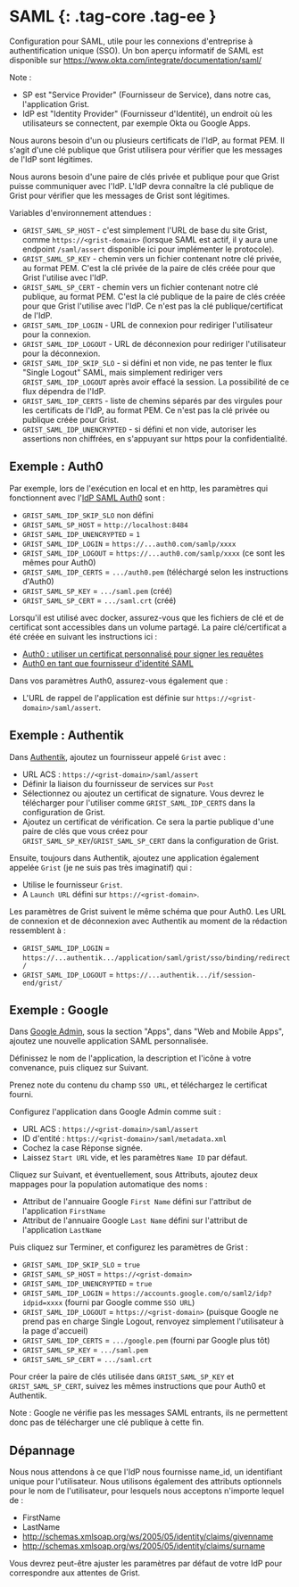 SAML {: .tag-core .tag-ee }
====

Configuration pour SAML, utile pour les connexions d'entreprise à authentification unique (SSO).
Un bon aperçu informatif de SAML est disponible sur <https://www.okta.com/integrate/documentation/saml/>

Note :

  * SP est "Service Provider" (Fournisseur de Service), dans notre cas, l'application Grist.
  * IdP est "Identity Provider" (Fournisseur d'Identité), un endroit où les utilisateurs se connectent, par exemple Okta ou Google Apps.

Nous aurons besoin d'un ou plusieurs certificats de l'IdP, au format PEM. Il s'agit d'une clé publique que Grist utilisera pour vérifier que les messages de l'IdP sont légitimes.

Nous aurons besoin d'une paire de clés privée et publique pour que Grist puisse communiquer avec l'IdP. L'IdP devra connaître la clé publique de Grist pour vérifier que les messages de Grist sont légitimes.

Variables d'environnement attendues :

  * `GRIST_SAML_SP_HOST` - c'est simplement l'URL de base du site Grist,
    comme `https://<grist-domain>` (lorsque SAML est actif, il y aura
	une endpoint `/saml/assert` disponible ici pour implémenter le protocole).
  * `GRIST_SAML_SP_KEY` - chemin vers un fichier contenant notre clé privée, au format PEM.
    C'est la clé privée de la paire de clés créée pour que Grist l'utilise avec l'IdP.
  * `GRIST_SAML_SP_CERT` - chemin vers un fichier contenant notre clé publique, au format PEM.
    C'est la clé publique de la paire de clés créée pour que Grist l'utilise avec l'IdP.
	Ce n'est pas la clé publique/certificat de l'IdP.
  * `GRIST_SAML_IDP_LOGIN` - URL de connexion pour rediriger l'utilisateur pour la connexion.
  * `GRIST_SAML_IDP_LOGOUT` - URL de déconnexion pour rediriger l'utilisateur pour la déconnexion.
  * `GRIST_SAML_IDP_SKIP_SLO` - si défini et non vide, ne pas tenter le flux "Single Logout"
    SAML, mais simplement rediriger vers `GRIST_SAML_IDP_LOGOUT` après avoir effacé la session.
	La possibilité de ce flux dépendra de l'IdP.
  * `GRIST_SAML_IDP_CERTS` - liste de chemins séparés par des virgules pour les certificats
    de l'IdP, au format PEM. Ce n'est pas la clé privée ou publique créée pour Grist.
  * `GRIST_SAML_IDP_UNENCRYPTED` - si défini et non vide, autoriser les assertions non chiffrées,
    en s'appuyant sur https pour la confidentialité.

## Exemple : Auth0

Par exemple, lors de l'exécution en local et en http, les paramètres qui fonctionnent avec l'[IdP SAML Auth0](https://auth0.com/docs/protocols/saml-protocol/configure-auth0-as-saml-identity-provider) sont :

  * `GRIST_SAML_IDP_SKIP_SLO` non défini
  * `GRIST_SAML_SP_HOST` = `http://localhost:8484`
  * `GRIST_SAML_IDP_UNENCRYPTED` = `1`
  * `GRIST_SAML_IDP_LOGIN` = `https://...auth0.com/samlp/xxxx`
  * `GRIST_SAML_IDP_LOGOUT` = `https://...auth0.com/samlp/xxxx`  (ce sont les mêmes pour Auth0)
  * `GRIST_SAML_IDP_CERTS` = `.../auth0.pem` (téléchargé selon les instructions d'Auth0)
  * `GRIST_SAML_SP_KEY` = `.../saml.pem` (créé)
  * `GRIST_SAML_SP_CERT` = `.../saml.crt` (créé)

Lorsqu'il est utilisé avec docker, assurez-vous que les fichiers de clé et de certificat sont accessibles
dans un volume partagé. La paire clé/certificat a été créée en suivant les instructions ici :

  * [Auth0 : utiliser un certificat personnalisé pour signer les requêtes](https://auth0.com/docs/authenticate/protocols/saml/saml-sso-integrations/sign-and-encrypt-saml-requests#use-a-custom-key-to-sign-requests)
  * [Auth0 en tant que fournisseur d'identité SAML](https://auth0.com/docs/protocols/saml-protocol/saml-sso-integrations/sign-and-encrypt-saml-requests#auth0-as-the-saml-identity-provider)

Dans vos paramètres Auth0, assurez-vous également que :

 * L'URL de rappel de l'application est définie sur `https://<grist-domain>/saml/assert`.

## Exemple : Authentik

Dans [Authentik](https://goauthentik.io/), ajoutez un fournisseur appelé `Grist` avec :

  * URL ACS : `https://<grist-domain>/saml/assert`
  * Définir la liaison du fournisseur de services sur `Post`
  * Sélectionnez ou ajoutez un certificat de signature. Vous devrez le télécharger pour l'utiliser comme `GRIST_SAML_IDP_CERTS` dans la configuration de Grist.
  * Ajoutez un certificat de vérification. Ce sera la partie publique d'une paire de clés que vous créez pour `GRIST_SAML_SP_KEY`/`GRIST_SAML_SP_CERT` dans la configuration de Grist.

Ensuite, toujours dans Authentik, ajoutez une application également appelée `Grist` (je ne suis pas très imaginatif) qui :

  * Utilise le fournisseur `Grist`.
  * A `Launch URL` défini sur `https://<grist-domain>`.

Les paramètres de Grist suivent le même schéma que pour Auth0. Les URL de connexion et
de déconnexion avec Authentik au moment de la rédaction ressemblent à :

  * `GRIST_SAML_IDP_LOGIN` = `https://...authentik.../application/saml/grist/sso/binding/redirect/`
  * `GRIST_SAML_IDP_LOGOUT` = `https://...authentik.../if/session-end/grist/`

## Exemple : Google

Dans [Google Admin](https://admin.google.com/), sous la section "Apps", dans "Web and Mobile Apps", ajoutez une nouvelle application SAML personnalisée.

Définissez le nom de l'application, la description et l'icône à votre convenance, puis cliquez sur Suivant.

Prenez note du contenu du champ `SSO URL`, et téléchargez le certificat fourni.

Configurez l'application dans Google Admin comme suit :

  * URL ACS : `https://<grist-domain>/saml/assert`
  * ID d'entité : `https://<grist-domain>/saml/metadata.xml`
  * Cochez la case Réponse signée.
  * Laissez `Start URL` vide, et les paramètres `Name ID` par défaut.

Cliquez sur Suivant, et éventuellement, sous Attributs, ajoutez deux mappages pour la population automatique des noms :

  * Attribut de l'annuaire Google `First Name` défini sur l'attribut de l'application `FirstName`
  * Attribut de l'annuaire Google `Last Name` défini sur l'attribut de l'application `LastName` 

Puis cliquez sur Terminer, et configurez les paramètres de Grist :

  * `GRIST_SAML_IDP_SKIP_SLO` = `true`
  * `GRIST_SAML_SP_HOST` = `https://<grist-domain>`
  * `GRIST_SAML_IDP_UNENCRYPTED` = `true`
  * `GRIST_SAML_IDP_LOGIN` = `https://accounts.google.com/o/saml2/idp?idpid=xxxx` (fourni par Google comme `SSO URL`)
  * `GRIST_SAML_IDP_LOGOUT` = `https://<grist-domain>` (puisque Google ne prend pas en charge Single Logout, renvoyez simplement l'utilisateur à la page d'accueil)
  * `GRIST_SAML_IDP_CERTS` = `.../google.pem` (fourni par Google plus tôt)
  * `GRIST_SAML_SP_KEY` = `.../saml.pem`
  * `GRIST_SAML_SP_CERT` = `.../saml.crt`

Pour créer la paire de clés utilisée dans `GRIST_SAML_SP_KEY` et `GRIST_SAML_SP_CERT`, suivez les mêmes instructions que pour Auth0 et Authentik.

Note : Google ne vérifie pas les messages SAML entrants, ils ne permettent donc pas de télécharger une clé publique à cette fin.

## Dépannage

Nous nous attendons à ce que l'IdP nous fournisse name_id, un identifiant unique pour l'utilisateur.
Nous utilisons également des attributs optionnels pour le nom de l'utilisateur, pour lesquels nous acceptons n'importe lequel de :

  * FirstName
  * LastName
  * http://schemas.xmlsoap.org/ws/2005/05/identity/claims/givenname
  * http://schemas.xmlsoap.org/ws/2005/05/identity/claims/surname

Vous devrez peut-être ajuster les paramètres par défaut de votre IdP pour correspondre aux attentes de Grist.